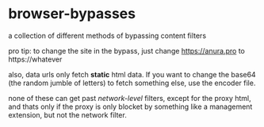 # browser-bypasses
a collection of different methods of bypassing content filters<p>
pro tip: to change the site in the bypass, just change https://anura.pro to https://whatever <p>
also, data urls only fetch **static** html data. If you want to change the base64 (the random jumble of letters) to fetch something else, use the encoder file. <p>
none of these can get past *network-level* filters, except for the proxy html, and thats only if the proxy is only blocket by something like a management extension, but not the network filter.
